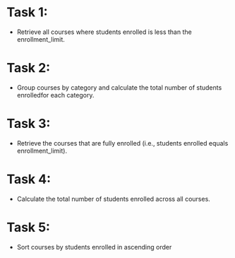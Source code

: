 # Task 1:
-  Retrieve all courses where students enrolled is less than the enrollment_limit.
  # Task 2:
-  Group courses by category and calculate the total number of students enrolledfor each category.
  # Task 3:
-  Retrieve the courses that are fully enrolled (i.e., students enrolled equals enrollment_limit).
  # Task 4:
-  Calculate the total number of students enrolled across all courses.
  # Task 5:
- Sort courses by students enrolled in ascending order
